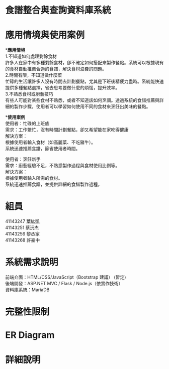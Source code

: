 # 食譜整合與查詢資料庫系統

# 應用情境與使用案例
***應用情境**  
1.不知道如何處理剩餘食材   
許多人在家中有多種剩餘食材，卻不確定如何搭配來製作餐點。系統可以根據現有的食材自動推薦合適的食譜，解決食材浪費的問題。   
2.時間有限，不知道做什麼菜   
忙碌的生活讓許多人沒有時間去計劃餐點，尤其是下班後精疲力盡時。系統能快速提供多種餐點選擇，省去思考要做什麼的煩惱，提升效率。   
3.不熟悉食材或廚藝技巧   
有些人可能對某些食材不熟悉，或者不知道該如何烹調。透過系統的食譜推薦與詳細的製作步驟，使用者可以學習如何使用不同的食材來烹飪出美味的餐點。   


***使用案例**  
使用者：忙碌的上班族  
需求：工作繁忙，沒有時間計劃餐點，卻又希望能在家吃得健康    
解決方案：  
根據使用者輸入食材（如高麗菜、不吃豬牛）。  
系統迅速推薦食譜，節省使用者時間。  
  
使用者：烹飪新手  
需求：廚藝經驗不足，不熟悉製作過程與食材使用比例等。    
解決方案：  
根據使用者輸入所需的食材。  
系統迅速推薦食譜，並提供詳細的食譜製作過程。  

# 組員
41143247  葉紘凱  
41143251  蔡沅杰  
41143256  黎丞家  
41143268  許豪中

# 系統需求說明  
前端介面：HTML/CSS/JavaScript（Bootstrap 建議）  (暫定)  
後端開發：ASP.NET MVC / Flask / Node.js（依實作技術）  
資料庫系統：MariaDB  

# 完整性限制

# ER Diagram

# 詳細說明
